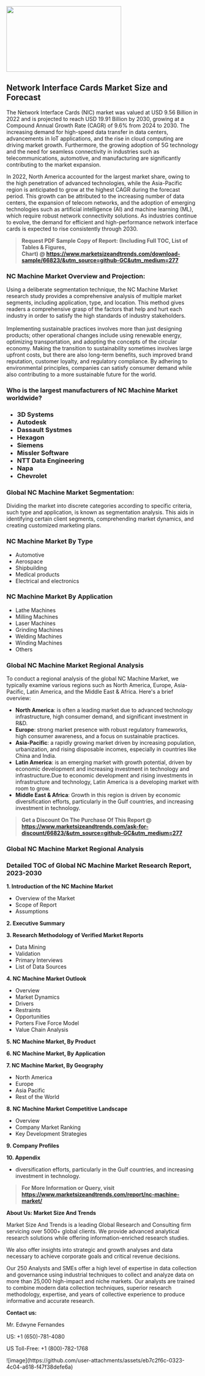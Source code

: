 <p><img class="alignnone size-medium wp-image-20088" src="https://ffe5etoiles.com/wp-content/uploads/2024/12/MST1-300x171.png" alt="" width="300" height="171" /></p><h2>Network Interface Cards Market Size and Forecast</h2><p>The Network Interface Cards (NIC) market was valued at USD 9.56 Billion in 2022 and is projected to reach USD 19.91 Billion by 2030, growing at a Compound Annual Growth Rate (CAGR) of 9.6% from 2024 to 2030. The increasing demand for high-speed data transfer in data centers, advancements in IoT applications, and the rise in cloud computing are driving market growth. Furthermore, the growing adoption of 5G technology and the need for seamless connectivity in industries such as telecommunications, automotive, and manufacturing are significantly contributing to the market expansion.</p><p>In 2022, North America accounted for the largest market share, owing to the high penetration of advanced technologies, while the Asia-Pacific region is anticipated to grow at the highest CAGR during the forecast period. This growth can be attributed to the increasing number of data centers, the expansion of telecom networks, and the adoption of emerging technologies such as artificial intelligence (AI) and machine learning (ML), which require robust network connectivity solutions. As industries continue to evolve, the demand for efficient and high-performance network interface cards is expected to rise consistently through 2030.</p></p><blockquote id="" class=""><strong>Request PDF Sample Copy of Report: (Including Full TOC, List of Tables &amp; Figures, Chart)&nbsp;@&nbsp;<strong><a href="https://www.marketsizeandtrends.com/download-sample/66823/&utm_source=github-GC&utm_medium=277" target="_blank">https://www.marketsizeandtrends.com/download-sample/66823/&utm_source=github-GC&utm_medium=277</a></strong></strong></blockquote><h3 id="" class="">NC Machine Market&nbsp;Overview and Projection:</h3><p id="" class="">Using a deliberate segmentation technique, the NC Machine Market research study provides a comprehensive analysis of multiple market segments, including application, type, and location. This method gives readers a comprehensive grasp of the factors that help and hurt each industry in order to satisfy the high standards of industry stakeholders. <br /> <br />Implementing sustainable practices involves more than just designing products; other operational changes include using renewable energy, optimizing transportation, and adopting the concepts of the circular economy. Making the transition to sustainability sometimes involves large upfront costs, but there are also long-term benefits, such improved brand reputation, customer loyalty, and regulatory compliance. By adhering to environmental principles, companies can satisfy consumer demand while also contributing to a more sustainable future for the world.</p><h3 id="" class="">Who is the largest manufacturers of&nbsp;NC Machine Market worldwide?</h3><h3 class=""><p><ul><li>3D Systems </li><li> Autodesk </li><li> Dassault Systmes </li><li> Hexagon </li><li> Siemens </li><li> Missler Software </li><li> NTT Data Engineering </li><li> Napa </li><li> Chevrolet</li></ul></p></h3><h3 id="" class="">Global&nbsp;NC Machine Market Segmentation:</h3><p id="" class="">Dividing the market into discrete categories according to specific criteria, such type and application, is known as segmentation analysis. This aids in identifying certain client segments, comprehending market dynamics, and creating customized marketing plans.</p><h3 id="" class="">NC Machine Market&nbsp;By Type</h3><p><p><ul><li>Automotive </li><li> Aerospace </li><li> Shipbuilding </li><li> Medical products </li><li> Electrical and electronics</p></li></ul></p></p><h3 id="" class="">NC Machine Market&nbsp;By Application</h3><p class=""><p><ul><li>Lathe Machines </li><li> Milling Machines </li><li> Laser Machines </li><li> Grinding Machines </li><li> Welding Machines </li><li> Winding Machines </li><li> Others</li></ul></p></p><h3 id="" class="">Global NC Machine Market Regional Analysis</h3><p id="" class="">To conduct a regional analysis of the global NC Machine Market, we typically examine various regions such as North America, Europe, Asia-Pacific, Latin America, and the Middle East &amp; Africa. Here's a brief overview:</p><ul><li><strong>North America</strong>: is often a leading market due to advanced technology infrastructure, high consumer demand, and significant investment in R&amp;D.</li><li><strong>Europe</strong>: strong market presence with robust regulatory frameworks, high consumer awareness, and a focus on sustainable practices.</li><li><strong>Asia-Pacific</strong>: a rapidly growing market driven by increasing population, urbanization, and rising disposable incomes, especially in countries like China and India.</li><li><strong>Latin America</strong>: is an emerging market with growth potential, driven by economic development and increasing investment in technology and infrastructure.Due to economic development and rising investments in infrastructure and technology, Latin America is a developing market with room to grow.</li><li><strong>Middle East &amp; Africa</strong>: Growth in this region is driven by economic diversification efforts, particularly in the Gulf countries, and increasing investment in technology.</li></ul><blockquote id="" class=""><strong>Get a Discount On The Purchase Of This Report @ <strong><a href="https://www.marketsizeandtrends.com/ask-for-discount/66823/&utm_source=github-GC&utm_medium=277" target="_blank">https://www.marketsizeandtrends.com/ask-for-discount/66823/&utm_source=github-GC&utm_medium=277</a></strong></strong></blockquote><h3 id="" class="">Global NC Machine Market Regional Analysis</h3><h3 id="" class="">Detailed TOC of Global NC Machine Market Research Report, 2023-2030</h3><p id="" class=""><strong>1. Introduction of the NC Machine Market</strong></p><ul><li>Overview of the Market</li><li>Scope of Report</li><li>Assumptions</li></ul><p id="" class=""><strong>2. Executive Summary</strong></p><p id="" class=""><strong>3. Research Methodology of Verified Market Reports</strong></p><ul><li>Data Mining</li><li>Validation</li><li>Primary Interviews</li><li>List of Data Sources</li></ul><p id="" class=""><strong>4. NC Machine Market Outlook</strong></p><ul><li>Overview</li><li>Market Dynamics</li><li>Drivers</li><li>Restraints</li><li>Opportunities</li><li>Porters Five Force Model</li><li>Value Chain Analysis</li></ul><p id="" class=""><strong>5. NC Machine Market, By Product</strong></p><p id="" class=""><strong>6. NC Machine Market, By Application</strong></p><p id="" class=""><strong>7. NC Machine Market, By Geography</strong></p><ul><li>North America</li><li>Europe</li><li>Asia Pacific</li><li>Rest of the World</li></ul><p id="" class=""><strong>8. NC Machine Market Competitive Landscape</strong></p><ul><li>Overview</li><li>Company Market Ranking</li><li>Key Development Strategies</li></ul><p id="" class=""><strong>9. Company Profiles</strong></p><p id="" class=""><strong>10. Appendix</strong></p><ul><li>diversification efforts, particularly in the Gulf countries, and increasing investment in technology.</li></ul><blockquote id="" class=""><strong>For More Information or Query, visit <strong><strong><a href="https://www.marketsizeandtrends.com/report/nc-machine-market/" target="_blank">https://www.marketsizeandtrends.com/report/nc-machine-market/</a></strong></strong></strong></blockquote><p id="" class=""><strong>About Us: Market Size And Trends</strong></p><p id="" class="">Market Size And Trends is a leading Global Research and Consulting firm servicing over 5000+ global clients. We provide advanced analytical research solutions while offering information-enriched research studies.</p><p id="" class="">We also offer insights into strategic and growth analyses and data necessary to achieve corporate goals and critical revenue decisions.</p><p id="" class="">Our 250 Analysts and SMEs offer a high level of expertise in data collection and governance using industrial techniques to collect and analyze data on more than 25,000 high-impact and niche markets. Our analysts are trained to combine modern data collection techniques, superior research methodology, expertise, and years of collective experience to produce informative and accurate research.</p><p id="" class=""><strong>Contact us:</strong></p><p id="" class="">Mr. Edwyne Fernandes</p><p id="" class="">US: +1 (650)-781-4080</p><p id="" class="">US Toll-Free: +1 (800)-782-1768</p>
![image](https://github.com/user-attachments/assets/eb7c2f6c-0323-4c04-a618-f47f38defe6a)
